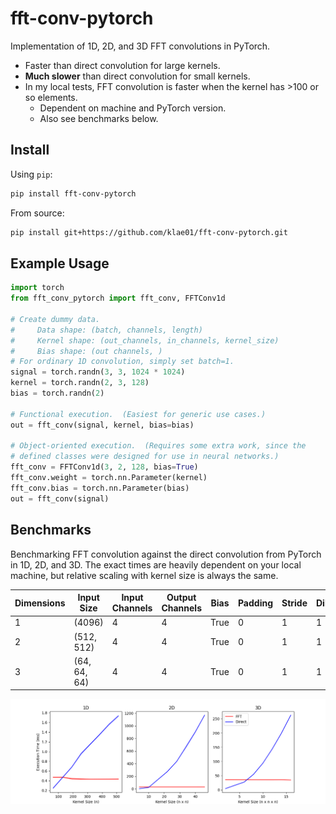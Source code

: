 # fft-conv-pytorch

Implementation of 1D, 2D, and 3D FFT convolutions in PyTorch.  
* Faster than direct convolution for large kernels.
* **Much slower** than direct convolution for small kernels.
* In my local tests, FFT convolution is faster when the kernel has >100 or so elements.
    * Dependent on machine and PyTorch version.
    * Also see benchmarks below.


## Install

Using `pip`:
```bash
pip install fft-conv-pytorch
```

From source:
```bash
pip install git+https://github.com/klae01/fft-conv-pytorch.git
```

## Example Usage

```python
import torch
from fft_conv_pytorch import fft_conv, FFTConv1d

# Create dummy data.  
#     Data shape: (batch, channels, length)
#     Kernel shape: (out_channels, in_channels, kernel_size)
#     Bias shape: (out channels, )
# For ordinary 1D convolution, simply set batch=1.
signal = torch.randn(3, 3, 1024 * 1024)
kernel = torch.randn(2, 3, 128)
bias = torch.randn(2)

# Functional execution.  (Easiest for generic use cases.)
out = fft_conv(signal, kernel, bias=bias)

# Object-oriented execution.  (Requires some extra work, since the 
# defined classes were designed for use in neural networks.)
fft_conv = FFTConv1d(3, 2, 128, bias=True)
fft_conv.weight = torch.nn.Parameter(kernel)
fft_conv.bias = torch.nn.Parameter(bias)
out = fft_conv(signal)
```

## Benchmarks

Benchmarking FFT convolution against the direct convolution from PyTorch in 1D, 2D, 
and 3D. The exact times are heavily dependent on your local machine, but relative 
scaling with kernel size is always the same. 

Dimensions | Input Size   | Input Channels | Output Channels | Bias | Padding | Stride | Dilation
-----------|--------------|----------------|-----------------|------|---------|--------|---------
1          | (4096)       | 4              | 4               | True | 0       | 1      | 1
2          | (512, 512)   | 4              | 4               | True | 0       | 1      | 1
3          | (64, 64, 64) | 4              | 4               | True | 0       | 1      | 1

![Benchmark Plot](doc/benchmark.png)
